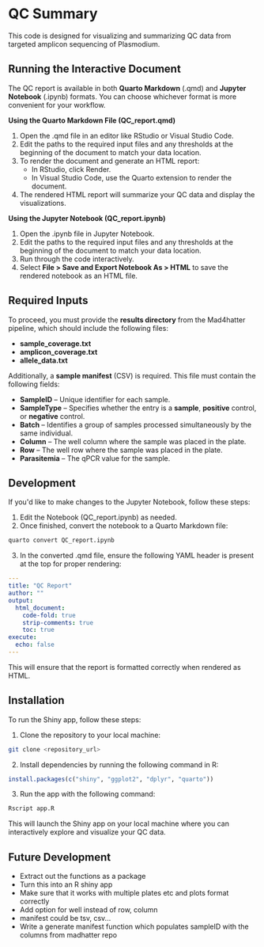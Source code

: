 # QC Summary

This code is designed for visualizing and summarizing QC data from targeted amplicon sequencing of Plasmodium. 

## Running the Interactive Document 

The QC report is available in both **Quarto Markdown** (.qmd) and **Jupyter Notebook** (.ipynb) formats. You can choose whichever format is more convenient for your workflow.

**Using the Quarto Markdown File (QC_report.qmd)**
1. Open the .qmd file in an editor like RStudio or Visual Studio Code.
2. Edit the paths to the required input files and any thresholds at the beginning of the document to match your data location.
3. To render the document and generate an HTML report:
    * In RStudio, click Render.
    * In Visual Studio Code, use the Quarto extension to render the document.
4. The rendered HTML report will summarize your QC data and display the visualizations.

**Using the Jupyter Notebook (QC_report.ipynb)**
1. Open the .ipynb file in Jupyter Notebook.
2. Edit the paths to the required input files and any thresholds at the beginning of the document to match your data location.
3. Run through the code interactively.
4. Select **File > Save and Export Notebook As > HTML** to save the rendered notebook as an HTML file.

## Required Inputs 

To proceed, you must provide the **results directory** from the Mad4hatter pipeline, which should include the following files:

* **sample_coverage.txt**
* **amplicon_coverage.txt**
* **allele_data.txt**

Additionally, a **sample manifest** (CSV) is required. This file must contain the following fields:

* **SampleID** – Unique identifier for each sample.
* **SampleType** – Specifies whether the entry is a **sample**, **positive** control, or **negative** control.
* **Batch** – Identifies a group of samples processed simultaneously by the same individual.
* **Column** – The well column where the sample was placed in the plate.
* **Row** – The well row where the sample was placed in the plate.
* **Parasitemia** – The qPCR value for the sample.

## Development 
If you'd like to make changes to the Jupyter Notebook, follow these steps:
1. Edit the Notebook (QC_report.ipynb) as needed.
2. Once finished, convert the notebook to a Quarto Markdown file:
```bash
quarto convert QC_report.ipynb
```
3. In the converted .qmd file, ensure the following YAML header is present at the top for proper rendering:
```yaml
---
title: "QC Report"
author: ""
output: 
  html_document:
    code-fold: true
    strip-comments: true
    toc: true
execute: 
  echo: false
---
```
This will ensure that the report is formatted correctly when rendered as HTML.

## Installation

To run the Shiny app, follow these steps:

1. Clone the repository to your local machine:

```bash
git clone <repository_url>
```
2. Install dependencies by running the following command in R:

```R
install.packages(c("shiny", "ggplot2", "dplyr", "quarto"))
```
3. Run the app with the following command:

```bash
Rscript app.R
```
This will launch the Shiny app on your local machine where you can interactively explore and visualize your QC data.

## Future Development 
* Extract out the functions as a package 
* Turn this into an R shiny app 
* Make sure that it works with multiple plates etc and plots format correctly
* Add option for well instead of row, column
* manifest could be tsv, csv...
* Write a generate manifest function which populates sampleID with the columns from madhatter repo
